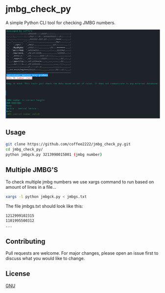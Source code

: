 # jmbg_check_py
A simple Python CLI tool for checking JMBG numbers.

![](images/jmbgck.png)


## Usage
```bash
git clone https://github.com/coffee2222/jmbg_check_py.git 
cd jmbg_check_py/
python jmbgck.py 3213990015001 (jmbg number)
```
## Multiple JMBG'S
  To check multiple jmbg numbers we use xargs command to run based on amount of lines in a file...
  ```bash 
  xargs -l python jmbgck.py < jmbgs.txt
  ```
  The file jmbgs.txt should look like this:
  ```txt
  1212999102315
  1101995500312
  ...
  ```




 ## Contributing
Pull requests are welcome. For major changes, please open an issue first to discuss what you would like to change.

## License
[GNU](/LICENSE)
